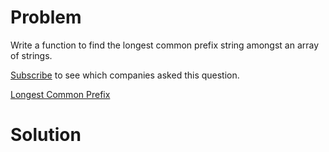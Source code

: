 
# Problem

Write a function to find the longest common prefix string amongst an array of
strings.

[Subscribe](/subscribe/) to see which companies asked this question.



[Longest Common Prefix](https://leetcode.com/problems/longest-common-prefix)

# Solution



